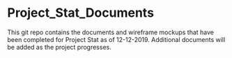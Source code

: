 # Project_Stat_Documents

This git repo contains the documents and wireframe mockups that have been completed for Project Stat as of 12-12-2019. Additional documents will be added as the project progresses.
